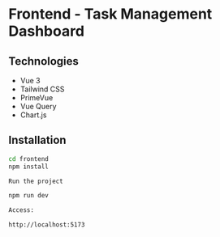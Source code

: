 # Frontend - Task Management Dashboard

## Technologies

- Vue 3
- Tailwind CSS
- PrimeVue
- Vue Query
- Chart.js

## Installation

```bash
cd frontend
npm install

Run the project

npm run dev

Access:

http://localhost:5173
